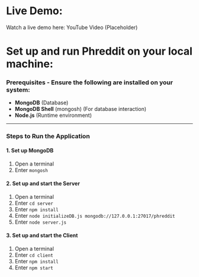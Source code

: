 
# Live Demo:

Watch a live demo here: YouTube Video (Placeholder)

# Set up and run Phreddit on your local machine:

### Prerequisites - Ensure the following are installed on your system:
- **MongoDB** (Database)
- **MongoDB Shell** (mongosh) (For database interaction)
- **Node.js** (Runtime environment)

---

### Steps to Run the Application 

#### 1. Set up MongoDB
1. Open a terminal
2. Enter `mongosh`

#### 2. Set up and start the Server
1. Open a terminal
2. Enter `cd server`
3. Enter `npm install`
4. Enter `node initializeDB.js mongodb://127.0.0.1:27017/phreddit`
5. Enter `node server.js`

#### 3. Set up and start the Client
1. Open a terminal
2. Enter `cd client`
3. Enter `npm install`
4. Enter `npm start`
